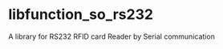 libfunction_so_rs232
====================

A library for RS232 RFID card Reader by Serial communication